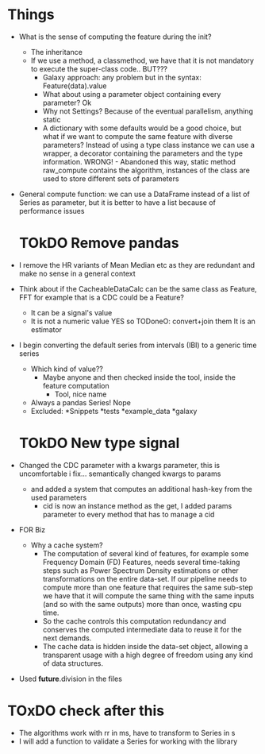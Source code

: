 Things
======

- What is the sense of computing the feature during the init?
    - The inheritance
    - If we use a method, a classmethod, we have that it is not mandatory to execute the super-class code..
        BUT???
        - Galaxy approach: any problem but in the syntax: Feature(data).value
        - What about using a parameter object containing every parameter? Ok
        - Why not Settings? Because of the eventual parallelism, anything static
        - A dictionary with some defaults would be a good choice, but what if we want to compute the same feature with diverse parameters?
            Instead of using a type class instance we can use a wrapper, a decorator containing the parameters and the type information.
            WRONG!
                - Abandoned this way, static method raw_compute contains the algorithm, instances of the class are used to store different sets of parameters
    
- General compute function: we can use a DataFrame instead of a list of Series as parameter, but it is better to have a list because of performance issues
    # TOkDO Remove pandas

- I remove the HR variants of Mean Median etc as they are redundant and make no sense in a general context

- Think about if the CacheableDataCalc can be the same class as Feature, FFT for example that is a CDC could be a Feature?
    - It can be a signal's value
    - It is not a numeric value
    YES so TODoneO: convert+join them
    It is an estimator
    
- I begin converting the default series from intervals (IBI) to a generic time series
    - Which kind of value??
        - Maybe anyone and then checked inside the tool, inside the feature computation
            - Tool, nice name
    - Always a pandas Series! Nope
    - Excluded:
        *Snippets
        *tests
        *example_data
        *galaxy
    # TOkDO New type signal

- Changed the CDC parameter with a kwargs parameter, this is uncomfortable i fix... semantically changed kwargs to params
    - and added a system that computes an additional hash-key from the used parameters
        - cid is now an instance method as the get, I added params parameter to every method that has to manage a cid

- FOR Biz
    - Why a cache system?
        - The computation of several kind of features, for example some Frequency Domain (FD) Features, needs several time-taking steps such as Power Spectrum Density estimations or other transformations on the entire data-set. If our pipeline needs to compute more than one feature that requires the same sub-step we have that it will compute the same thing with the same inputs (and so with the same outputs) more than once, wasting cpu time.
        - So the cache controls this computation redundancy and conserves the computed intermediate data to reuse it for the next demands.
        - The cache data is hidden inside the data-set object, allowing a transparent usage with a high degree of freedom using any kind of data structures.
    
- Used __future__.division in the files

# TOxDO check after this
- The algorithms work with rr in ms, have to transform to Series in s
- I will add a function to validate a Series for working with the library